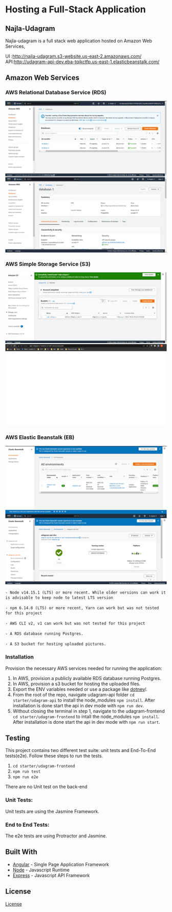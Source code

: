 # Hosting a Full-Stack Application

## Najla-Udagram


Najla-udagram is a full stack web application hosted on Amazon Web Services,

UI :http://najla-udagram.s3-website.us-east-2.amazonaws.com/
API:http://udagram-api-dev.eba-tqikctfp.us-east-1.elasticbeanstalk.com/
## Amazon Web Services
### AWS Relational Database Service (RDS)
![Screenshot](./udagram/screenshots/RDS.png)
![Screenshot](./udagram/screenshots/1.png)

### AWS Simple Storage Service (S3)
![Screenshot](./udagram/screenshots/2.png)
![Screenshot](./udagram/screenshots/3.png)

### AWS Elastic Beanstalk (EB)

![Screenshot](./udagram/screenshots/5.png)
![Screenshot](./udagram/screenshots/6.png)
```
- Node v14.15.1 (LTS) or more recent. While older versions can work it is advisable to keep node to latest LTS version

- npm 6.14.8 (LTS) or more recent, Yarn can work but was not tested for this project

- AWS CLI v2, v1 can work but was not tested for this project

- A RDS database running Postgres.

- A S3 bucket for hosting uploaded pictures.

```

### Installation

Provision the necessary AWS services needed for running the application:

1. In AWS, provision a publicly available RDS database running Postgres. <Place holder for link to classroom article>
1. In AWS, provision a s3 bucket for hosting the uploaded files. <Place holder for tlink to classroom article>
1. Export the ENV variables needed or use a package like [dotnev](https://www.npmjs.com/package/dotenv)/.
1. From the root of the repo, navigate udagram-api folder `cd starter/udagram-api` to install the node_modules `npm install`. After installation is done start the api in dev mode with `npm run dev`.
1. Without closing the terminal in step 1, navigate to the udagram-frontend `cd starter/udagram-frontend` to intall the node_modules `npm install`. After installation is done start the api in dev mode with `npm run start`.

## Testing

This project contains two different test suite: unit tests and End-To-End tests(e2e). Follow these steps to run the tests.

1. `cd starter/udagram-frontend`
1. `npm run test`
1. `npm run e2e`

There are no Unit test on the back-end

### Unit Tests:

Unit tests are using the Jasmine Framework.

### End to End Tests:

The e2e tests are using Protractor and Jasmine.

## Built With

- [Angular](https://angular.io/) - Single Page Application Framework
- [Node](https://nodejs.org) - Javascript Runtime
- [Express](https://expressjs.com/) - Javascript API Framework

## License

[License](LICENSE.txt)

